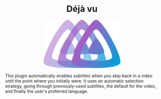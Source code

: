 <h1 align="center">Déjà vu</h1>

<p align="center">

<img alt="Logo" src="https://raw.githubusercontent.com/ImTheSquid/jellyfin-plugin-dejavu/main/img/logo.png" width="50%"/>
</p>

This plugin automatically enables subtitles when you skip back in a video until the point where you initially were.
It uses an automatic selection strategy, going through previously-used subtitles, the default for the video, and finally the user's preferred language.
